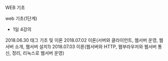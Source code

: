 WEB 기초

web 기초(1단계)
 - 1일 4강의

2018.06.30
태그 기초 및 이론
2018.07.02
이론(서버와 클라이언트, 웹서버 운영, 웹서버 소개, 웹서버 설치1)
2018.07.03
이론(웹서버와 HTTP, 웹부라우저와 웹서버 통신, 정리, 리눅스로 웹서버 운영)
